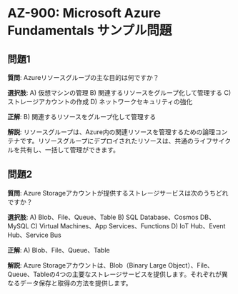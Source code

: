 # AZ-900: Microsoft Azure Fundamentals サンプル問題

## 問題1

**質問**: Azureリソースグループの主な目的は何ですか？

**選択肢**:
A) 仮想マシンの管理
B) 関連するリソースをグループ化して管理する
C) ストレージアカウントの作成
D) ネットワークセキュリティの強化

**正解**: B) 関連するリソースをグループ化して管理する

**解説**: リソースグループは、Azure内の関連リソースを管理するための論理コンテナです。リソースグループにデプロイされたリソースは、共通のライフサイクルを共有し、一括して管理ができます。

## 問題2

**質問**: Azure Storageアカウントが提供するストレージサービスは次のうちどれですか？

**選択肢**:
A) Blob、File、Queue、Table
B) SQL Database、Cosmos DB、MySQL
C) Virtual Machines、App Services、Functions
D) IoT Hub、Event Hub、Service Bus

**正解**: A) Blob、File、Queue、Table

**解説**: Azure Storageアカウントは、Blob（Binary Large Object）、File、Queue、Tableの4つの主要なストレージサービスを提供します。それぞれが異なるデータ保存と取得の方法を提供します。